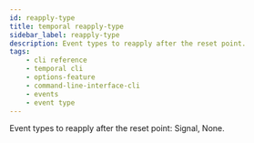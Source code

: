 ```yaml
---
id: reapply-type
title: temporal reapply-type
sidebar_label: reapply-type
description: Event types to reapply after the reset point.
tags: 
    - cli reference
    - temporal cli
    - options-feature
    - command-line-interface-cli
    - events
    - event type
---
```


Event types to reapply after the reset point: Signal, None.
